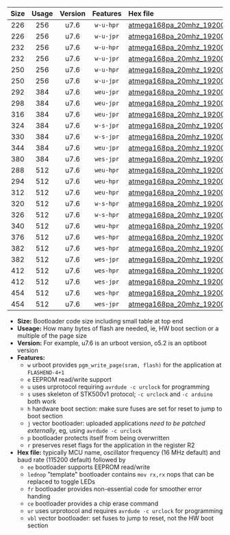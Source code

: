 |Size|Usage|Version|Features|Hex file|
|:-:|:-:|:-:|:-:|:--|
|226|256|u7.6|`w-u-hpr`|[atmega168pa_20mhz_19200bps_ur.hex](https://raw.githubusercontent.com/stefanrueger/urboot/main/bootloaders/atmega168pa/fcpu_20mhz/19200_bps/atmega168pa_20mhz_19200bps_ur.hex)|
|226|256|u7.6|`w-u-jpr`|[atmega168pa_20mhz_19200bps_ur_vbl.hex](https://raw.githubusercontent.com/stefanrueger/urboot/main/bootloaders/atmega168pa/fcpu_20mhz/19200_bps/atmega168pa_20mhz_19200bps_ur_vbl.hex)|
|232|256|u7.6|`w-u-hpr`|[atmega168pa_20mhz_19200bps_lednop_ur.hex](https://raw.githubusercontent.com/stefanrueger/urboot/main/bootloaders/atmega168pa/fcpu_20mhz/19200_bps/atmega168pa_20mhz_19200bps_lednop_ur.hex)|
|232|256|u7.6|`w-u-jpr`|[atmega168pa_20mhz_19200bps_lednop_ur_vbl.hex](https://raw.githubusercontent.com/stefanrueger/urboot/main/bootloaders/atmega168pa/fcpu_20mhz/19200_bps/atmega168pa_20mhz_19200bps_lednop_ur_vbl.hex)|
|250|256|u7.6|`w-u-hpr`|[atmega168pa_20mhz_19200bps_lednop_fr_ur.hex](https://raw.githubusercontent.com/stefanrueger/urboot/main/bootloaders/atmega168pa/fcpu_20mhz/19200_bps/atmega168pa_20mhz_19200bps_lednop_fr_ur.hex)|
|250|256|u7.6|`w-u-jpr`|[atmega168pa_20mhz_19200bps_lednop_fr_ur_vbl.hex](https://raw.githubusercontent.com/stefanrueger/urboot/main/bootloaders/atmega168pa/fcpu_20mhz/19200_bps/atmega168pa_20mhz_19200bps_lednop_fr_ur_vbl.hex)|
|292|384|u7.6|`weu-jpr`|[atmega168pa_20mhz_19200bps_ee_ur_vbl.hex](https://raw.githubusercontent.com/stefanrueger/urboot/main/bootloaders/atmega168pa/fcpu_20mhz/19200_bps/atmega168pa_20mhz_19200bps_ee_ur_vbl.hex)|
|298|384|u7.6|`weu-jpr`|[atmega168pa_20mhz_19200bps_ee_lednop_ur_vbl.hex](https://raw.githubusercontent.com/stefanrueger/urboot/main/bootloaders/atmega168pa/fcpu_20mhz/19200_bps/atmega168pa_20mhz_19200bps_ee_lednop_ur_vbl.hex)|
|316|384|u7.6|`weu-jpr`|[atmega168pa_20mhz_19200bps_ee_lednop_fr_ur_vbl.hex](https://raw.githubusercontent.com/stefanrueger/urboot/main/bootloaders/atmega168pa/fcpu_20mhz/19200_bps/atmega168pa_20mhz_19200bps_ee_lednop_fr_ur_vbl.hex)|
|324|384|u7.6|`w-s-jpr`|[atmega168pa_20mhz_19200bps_vbl.hex](https://raw.githubusercontent.com/stefanrueger/urboot/main/bootloaders/atmega168pa/fcpu_20mhz/19200_bps/atmega168pa_20mhz_19200bps_vbl.hex)|
|330|384|u7.6|`w-s-jpr`|[atmega168pa_20mhz_19200bps_lednop_vbl.hex](https://raw.githubusercontent.com/stefanrueger/urboot/main/bootloaders/atmega168pa/fcpu_20mhz/19200_bps/atmega168pa_20mhz_19200bps_lednop_vbl.hex)|
|344|384|u7.6|`weu-jpr`|[atmega168pa_20mhz_19200bps_ee_lednop_fr_ce_ur_vbl.hex](https://raw.githubusercontent.com/stefanrueger/urboot/main/bootloaders/atmega168pa/fcpu_20mhz/19200_bps/atmega168pa_20mhz_19200bps_ee_lednop_fr_ce_ur_vbl.hex)|
|380|384|u7.6|`wes-jpr`|[atmega168pa_20mhz_19200bps_ee_vbl.hex](https://raw.githubusercontent.com/stefanrueger/urboot/main/bootloaders/atmega168pa/fcpu_20mhz/19200_bps/atmega168pa_20mhz_19200bps_ee_vbl.hex)|
|288|512|u7.6|`weu-hpr`|[atmega168pa_20mhz_19200bps_ee_ur.hex](https://raw.githubusercontent.com/stefanrueger/urboot/main/bootloaders/atmega168pa/fcpu_20mhz/19200_bps/atmega168pa_20mhz_19200bps_ee_ur.hex)|
|294|512|u7.6|`weu-hpr`|[atmega168pa_20mhz_19200bps_ee_lednop_ur.hex](https://raw.githubusercontent.com/stefanrueger/urboot/main/bootloaders/atmega168pa/fcpu_20mhz/19200_bps/atmega168pa_20mhz_19200bps_ee_lednop_ur.hex)|
|312|512|u7.6|`weu-hpr`|[atmega168pa_20mhz_19200bps_ee_lednop_fr_ur.hex](https://raw.githubusercontent.com/stefanrueger/urboot/main/bootloaders/atmega168pa/fcpu_20mhz/19200_bps/atmega168pa_20mhz_19200bps_ee_lednop_fr_ur.hex)|
|320|512|u7.6|`w-s-hpr`|[atmega168pa_20mhz_19200bps.hex](https://raw.githubusercontent.com/stefanrueger/urboot/main/bootloaders/atmega168pa/fcpu_20mhz/19200_bps/atmega168pa_20mhz_19200bps.hex)|
|326|512|u7.6|`w-s-hpr`|[atmega168pa_20mhz_19200bps_lednop.hex](https://raw.githubusercontent.com/stefanrueger/urboot/main/bootloaders/atmega168pa/fcpu_20mhz/19200_bps/atmega168pa_20mhz_19200bps_lednop.hex)|
|340|512|u7.6|`weu-hpr`|[atmega168pa_20mhz_19200bps_ee_lednop_fr_ce_ur.hex](https://raw.githubusercontent.com/stefanrueger/urboot/main/bootloaders/atmega168pa/fcpu_20mhz/19200_bps/atmega168pa_20mhz_19200bps_ee_lednop_fr_ce_ur.hex)|
|376|512|u7.6|`wes-hpr`|[atmega168pa_20mhz_19200bps_ee.hex](https://raw.githubusercontent.com/stefanrueger/urboot/main/bootloaders/atmega168pa/fcpu_20mhz/19200_bps/atmega168pa_20mhz_19200bps_ee.hex)|
|382|512|u7.6|`wes-hpr`|[atmega168pa_20mhz_19200bps_ee_lednop.hex](https://raw.githubusercontent.com/stefanrueger/urboot/main/bootloaders/atmega168pa/fcpu_20mhz/19200_bps/atmega168pa_20mhz_19200bps_ee_lednop.hex)|
|382|512|u7.6|`wes-jpr`|[atmega168pa_20mhz_19200bps_ee_lednop_vbl.hex](https://raw.githubusercontent.com/stefanrueger/urboot/main/bootloaders/atmega168pa/fcpu_20mhz/19200_bps/atmega168pa_20mhz_19200bps_ee_lednop_vbl.hex)|
|412|512|u7.6|`wes-hpr`|[atmega168pa_20mhz_19200bps_ee_lednop_fr.hex](https://raw.githubusercontent.com/stefanrueger/urboot/main/bootloaders/atmega168pa/fcpu_20mhz/19200_bps/atmega168pa_20mhz_19200bps_ee_lednop_fr.hex)|
|412|512|u7.6|`wes-jpr`|[atmega168pa_20mhz_19200bps_ee_lednop_fr_vbl.hex](https://raw.githubusercontent.com/stefanrueger/urboot/main/bootloaders/atmega168pa/fcpu_20mhz/19200_bps/atmega168pa_20mhz_19200bps_ee_lednop_fr_vbl.hex)|
|454|512|u7.6|`wes-hpr`|[atmega168pa_20mhz_19200bps_ee_lednop_fr_ce.hex](https://raw.githubusercontent.com/stefanrueger/urboot/main/bootloaders/atmega168pa/fcpu_20mhz/19200_bps/atmega168pa_20mhz_19200bps_ee_lednop_fr_ce.hex)|
|454|512|u7.6|`wes-jpr`|[atmega168pa_20mhz_19200bps_ee_lednop_fr_ce_vbl.hex](https://raw.githubusercontent.com/stefanrueger/urboot/main/bootloaders/atmega168pa/fcpu_20mhz/19200_bps/atmega168pa_20mhz_19200bps_ee_lednop_fr_ce_vbl.hex)|

- **Size:** Bootloader code size including small table at top end
- **Useage:** How many bytes of flash are needed, ie, HW boot section or a multiple of the page size
- **Version:** For example, u7.6 is an urboot version, o5.2 is an optiboot version
- **Features:**
  + `w` urboot provides `pgm_write_page(sram, flash)` for the application at `FLASHEND-4+1`
  + `e` EEPROM read/write support
  + `u` uses urprotocol requiring `avrdude -c urclock` for programming
  + `s` uses skeleton of STK500v1 protocol; `-c urclock` and `-c arduino` both work
  + `h` hardware boot section: make sure fuses are set for reset to jump to boot section
  + `j` vector bootloader: uploaded applications *need to be patched externally*, eg, using `avrdude -c urclock`
  + `p` bootloader protects itself from being overwritten
  + `r` preserves reset flags for the application in the register R2
- **Hex file:** typically MCU name, oscillator frequency (16 MHz default) and baud rate (115200 default) followed by
  + `ee` bootloader supports EEPROM read/write
  + `lednop` "template" bootloader contains `mov rx,rx` nops that can be replaced to toggle LEDs
  + `fr` bootloader provides non-essential code for smoother error handing
  + `ce` bootloader provides a chip erase command
  + `ur` uses urprotocol and requires `avrdude -c urclock` for programming
  + `vbl` vector bootloader: set fuses to jump to reset, not the HW boot section
